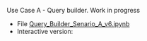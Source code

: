 Use Case A - Query builder. Work in progress
* File [Query_Builder_Senario_A_v6.ipynb](Query_Builder_Senario_A_v6.ipynb)
* Interactive version: 
